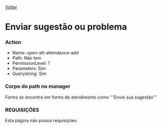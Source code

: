 [Voltar](./sugestoesproblemas.md)
# Enviar sugestão ou problema
### Action
- Name: open-att-attendance-add
- Path: Não tem
- PermissionLevel: 1
- Parameters: Sim
- Querystring: Sim

### Corpo do path no manager
Forms se encontra em forms de atendimento como '''Envie sua sugestão'''

### REQUISIÇÕES
Esta página não possui requisições